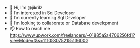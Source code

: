 - 👋 Hi, I’m @jibrilz
- 👀 I’m interested in Sql Developer
- 🌱 I’m currently learning Sql Developer
- 💞️ I’m looking to collaborate on Database development
- 📫 How to reach me https://www.upwork.com/freelancers/~01885a5a4706256fd1?viewMode=1&s=1110580752155136000

<!---
jibrilz/jibrilz is a ✨ special ✨ repository because its `README.md` (this file) appears on your GitHub profile.
You can click the Preview link to take a look at your changes.
--->

